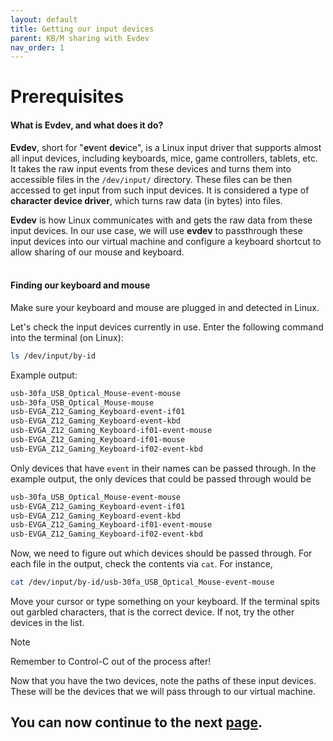 ```yaml
---
layout: default
title: Getting our input devices
parent: KB/M sharing with Evdev
nav_order: 1
---
```


# Prerequisites
#### What is Evdev, and what does it do?
**Evdev**, short for "**ev**ent **dev**ice", is a Linux input driver that supports almost all input devices, including keyboards, mice, game controllers, tablets, etc. It takes the raw input events from these devices and turns them into accessible files in the ``/dev/input/`` directory. These files can be then accessed to get input from such input devices. It is considered a type of **character device driver**, which turns raw data (in bytes) into files.

**Evdev** is how Linux communicates with and gets the raw data from these input devices. In our use case, we will use **evdev** to passthrough these input devices into our virtual machine and configure a keyboard shortcut to allow sharing of our mouse and keyboard.
<br><br>

#### Finding our keyboard and mouse
Make sure your keyboard and mouse are plugged in and detected in Linux.

Let's check the input devices currently in use. Enter the following command into the terminal (on Linux):

```bash
ls /dev/input/by-id
```

Example output:

```txt
usb-30fa_USB_Optical_Mouse-event-mouse
usb-30fa_USB_Optical_Mouse-mouse
usb-EVGA_Z12_Gaming_Keyboard-event-if01
usb-EVGA_Z12_Gaming_Keyboard-event-kbd
usb-EVGA_Z12_Gaming_Keyboard-if01-event-mouse
usb-EVGA_Z12_Gaming_Keyboard-if01-mouse
usb-EVGA_Z12_Gaming_Keyboard-if02-event-kbd
```

Only devices that have ``event`` in their names can be passed through. In the example output, the only devices that could be passed through would be

```txt
usb-30fa_USB_Optical_Mouse-event-mouse
usb-EVGA_Z12_Gaming_Keyboard-event-if01
usb-EVGA_Z12_Gaming_Keyboard-event-kbd
usb-EVGA_Z12_Gaming_Keyboard-if01-event-mouse
usb-EVGA_Z12_Gaming_Keyboard-if02-event-kbd
```

Now, we need to figure out which devices should be passed through. For each file in the output, check the contents via ``cat``. For instance,

```bash
cat /dev/input/by-id/usb-30fa_USB_Optical_Mouse-event-mouse
```

Move your cursor or type something on your keyboard. If the terminal spits out garbled characters, that is the correct device. If not, try the other devices in the list.

> [!NOTE]
> Remember to Control-C out of the process after!

Now that you have the two devices, note the paths of these input devices. These will be the devices that we will pass through to our virtual machine.

## You can now continue to the next <a href="./02-EditingConfig">page</a>.
